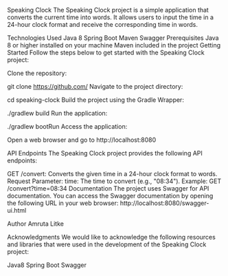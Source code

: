 Speaking Clock
The Speaking Clock project is a simple application that converts the current time into words. It allows users to input the time in a 24-hour clock format and receive the corresponding time in words.

Technologies Used
Java 8
Spring Boot
Maven
Swagger
Prerequisites
Java 8 or higher installed on your machine
Maven included in the project
Getting Started
Follow the steps below to get started with the Speaking Clock project:

Clone the repository:

git clone https://github.com/
Navigate to the project directory:

cd speaking-clock
Build the project using the Gradle Wrapper:

./gradlew build
Run the application:

./gradlew bootRun
Access the application:

Open a web browser and go to http://localhost:8080

API Endpoints
The Speaking Clock project provides the following API endpoints:

GET /convert: Converts the given time in a 24-hour clock format to words.
Request Parameter:
time: The time to convert (e.g., "08:34").
Example: GET /convert?time=08:34
Documentation
The project uses Swagger for API documentation. You can access the Swagger documentation by opening the following URL in your web browser: http://localhost:8080/swagger-ui.html

Author
Amruta Litke

Acknowledgments
We would like to acknowledge the following resources and libraries that were used in the development of the Speaking Clock project:

Java8
Spring Boot
Swagger

